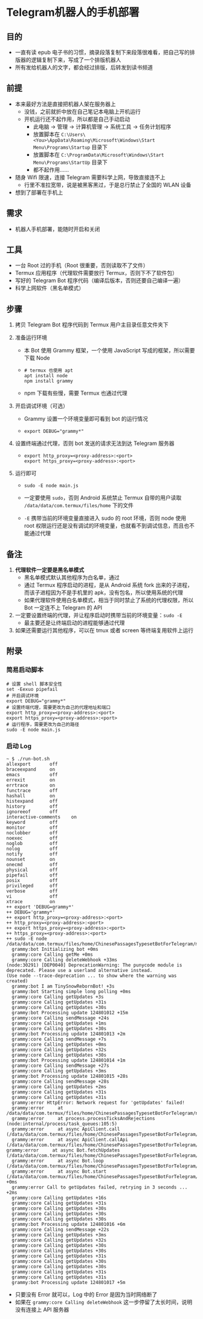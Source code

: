 # Telegram机器人的手机部署

## 目的

- 一直有读 epub 电子书的习惯，摘录段落复制下来段落很难看，把自己写的排版器的逻辑复制下来，写成了一个排版机器人
- 所有发给机器人的文字，都会经过排版，后转发到读书频道

## 前提

- 本来最好方法是直接把机器人架在服务器上
  - 没钱，之前就折中放在自己笔记本电脑上开机运行
  - 开机运行还不起作用，所以都是自己手动启动
    - 此电脑 -> 管理 -> 计算机管理 -> 系统工具 -> 任务计划程序
    - 放置脚本在 `C:\Users\<You>\AppData\Roaming\Microsoft\Windows\Start Menu\Programs\Startup` 目录下
    - 放置脚本在 `C:\ProgramData\Microsoft\Windows\Start Menu\Programs\StartUp` 目录下
    - 都不起作用……
- 随身 Wifi 限速，连接 Telegram 需要科学上网，导致直接连不上
  - 行里不准拉宽带，说是被黑客黑过，于是总行禁止了全国的 WLAN 设备
- 想到了部署在手机上

## 需求

- 机器人手机部署，能随时开启和关闭

## 工具

- 一台 Root 过的手机（Root 很重要，否则读取不了文件）
- Termux 应用程序（代理软件需要放行 Termux，否则下不了软件包）
- 写好的 Telegram Bot 程序代码（编译后版本，否则还要自己编译一遍）
- 科学上网软件（黑名单模式）

## 步骤

1. 拷贝 Telegram Bot 程序代码到 Termux 用户主目录任意文件夹下

2. 准备运行环境

   - 本 Bot 使用 Grammy 框架，一个使用 JavaScript 写成的框架，所以需要下载 Node

   - ```shell
     # termux 也使用 apt
     apt install node
     npm install grammy
     ```

   - npm 下载有些慢，需要 Termux 也通过代理

3. 开启调试环境（可选）

   - Grammy 设置一个环境变量即可看到 bot 的运行情况

   - ```shell
     export DEBUG="grammy*"
     ```

4. 设置终端通过代理，否则 bot 发送的请求无法到达 Telegram 服务器

   - ```shell
     export http_proxy=<proxy-address>:<port>
     export https_proxy=<proxy-address>:<port>
     ```

5. 运行即可

   - ```shell
     sudo -E node main.js
     ```

   - 一定要使用 `sudo`，否则 Android 系统禁止 Termux 自带的用户读取 `/data/data/com.termux/files/home` 下的文件

   - `-E` 携带当前的环境变量直接进入 sudo 的 root 环境，否则 node 使用 root 权限运行还是没有调试的环境变量，也就看不到调试信息，而且也不能通过代理

## 备注

1. **代理软件一定要是黑名单模式**
   - 黑名单模式默认其他程序为白名单，通过
   - 通过 Termux 程序启动的进程，是从 Android 系统 fork 出来的子进程，而该子进程因为不是手机里的 apk，没有包名，所以使用系统的代理
   - 如果代理软件使用白名单模式，相当于同时禁止了系统的代理权限，所以 Bot 一定连不上 Telegram 的 API
2. 一定要设置终端的代理，并让程序启动时携带当前的环境变量：`sudo -E`
   - 最主要还是让终端启动的进程能够通过代理
3. 如果还需要运行其他程序，可以在 tmux 或者 screen 等终端复用软件上运行

## 附录

### 简易启动脚本

```shell
# 设置 shell 脚本安全性
set -Eexuo pipefail
# 开启调试环境
export DEBUG="grammy*"
# 设置终端代理，需要更改为自己的代理地址和端口
export http_proxy=<proxy-address>:<port>
export https_proxy=<proxy-address>:<port>
# 运行程序，需要更改为自己的路径
sudo -E node main.js
```

### 启动 Log

```shell
~ $ ./run-bot.sh
allexport       off
braceexpand     on
emacs           off
errexit         on
errtrace        on
functrace       off
hashall         on
histexpand      off
history         off
ignoreeof       off
interactive-comments    on
keyword         off
monitor         off
noclobber       off
noexec          off
noglob          off
nolog           off
notify          off
nounset         on
onecmd          off
physical        off
pipefail        off
posix           off
privileged      off
verbose         off
vi              off
xtrace          on
++ export 'DEBUG=grammy*'
++ DEBUG='grammy*'
++ export http_proxy=<proxy-address>:<port>
++ http_proxy=<proxy-address>:<port>
++ export https_proxy=<proxy-address>:<port>
++ https_proxy=<proxy-address>:<port>
++ sudo -E node /data/data/com.termux/files/home/ChinesePassagesTypesetBotForTelegram/main.js
  grammy:bot Initializing bot +0ms
  grammy:core Calling getMe +0ms
  grammy:core Calling deleteWebhook +33ms
(node:30291) [DEP0040] DeprecationWarning: The punycode module is deprecated. Please use a userland alternative instead.
(Use node --trace-deprecation ... to show where the warning was created)
  grammy:bot I am TinySnowRebornBot! +3s
  grammy:bot Starting simple long polling +0ms
  grammy:core Calling getUpdates +3s
  grammy:core Calling getUpdates +31s
  grammy:core Calling getUpdates +30s
  grammy:bot Processing update 124801012 +15m
  grammy:core Calling sendMessage +24s
  grammy:core Calling getUpdates +1ms
  grammy:core Calling getUpdates +30s
  grammy:bot Processing update 124801013 +2m
  grammy:core Calling sendMessage +7s
  grammy:core Calling getUpdates +0ms
  grammy:core Calling getUpdates +32s
  grammy:core Calling getUpdates +30s
  grammy:bot Processing update 124801014 +1m
  grammy:core Calling sendMessage +27s
  grammy:core Calling getUpdates +3ms
  grammy:bot Processing update 124801015 +28s
  grammy:core Calling sendMessage +28s
  grammy:core Calling getUpdates +2ms
  grammy:core Calling getUpdates +31s
  grammy:core Calling getUpdates +31s
  grammy:error HttpError: Network request for 'getUpdates' failed!
  grammy:error     at /data/data/com.termux/files/home/ChinesePassagesTypesetBotForTelegram/node_modules/grammy/out/core/error.js:85:15
  grammy:error     at process.processTicksAndRejections (node:internal/process/task_queues:105:5)
  grammy:error     at async ApiClient.call (/data/data/com.termux/files/home/ChinesePassagesTypesetBotForTelegram/node_modules/grammy/out/core/client.js:54:29)
  grammy:error     at async ApiClient.callApi (/data/data/com.termux/files/home/ChinesePassagesTypesetBotForTelegram/node_modules/grammy/out/core/client.js:86:22)
grammy:error     at async Bot.fetchUpdates (/data/data/com.termux/files/home/ChinesePassagesTypesetBotForTelegram/node_modules/grammy/out/bot.js:400:27)
  grammy:error     at async Bot.loop (/data/data/com.termux/files/home/ChinesePassagesTypesetBotForTelegram/node_modules/grammy/out/bot.js:375:29)
  grammy:error     at async Bot.start (/data/data/com.termux/files/home/ChinesePassagesTypesetBotForTelegram/node_modules/grammy/out/bot.js:314:9) +0ms
  grammy:error Call to getUpdates failed, retrying in 3 seconds ... +2ms
  grammy:core Calling getUpdates +16s
  grammy:core Calling getUpdates +31s
  grammy:core Calling getUpdates +30s
  grammy:core Calling getUpdates +30s
  grammy:core Calling getUpdates +30s
  grammy:bot Processing update 124801016 +6m
  grammy:core Calling sendMessage +22s
  grammy:core Calling getUpdates +3ms
  grammy:core Calling getUpdates +32s
  grammy:core Calling getUpdates +30s
  grammy:core Calling getUpdates +30s
  grammy:core Calling getUpdates +31s
  grammy:core Calling getUpdates +30s
  grammy:core Calling getUpdates +30s
  grammy:core Calling getUpdates +31s
  grammy:core Calling getUpdates +31s
  grammy:bot Processing update 124801017 +5m
```

- 只要没有 Error 就可以，Log 中的 Error 是因为当时网络断了
- 如果在 `grammy:core Calling deleteWebhook` 这一步停留了太长时间，说明没有连接上 API 服务器